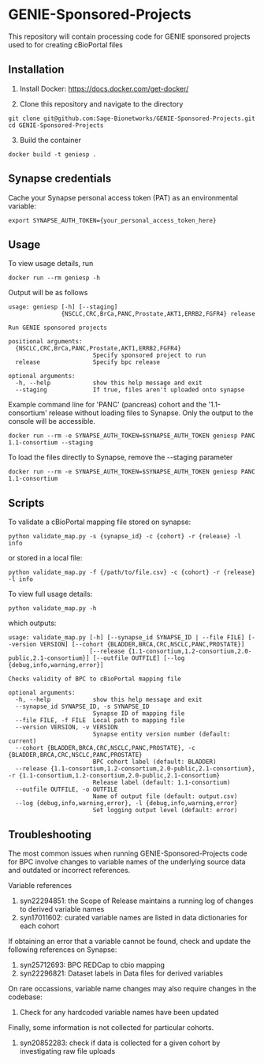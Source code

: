 # GENIE-Sponsored-Projects
This repository will contain processing code for GENIE sponsored projects used to for creating cBioPortal files


## Installation

1. Install Docker: https://docs.docker.com/get-docker/

2. Clone this repository and navigate to the directory
```
git clone git@github.com:Sage-Bionetworks/GENIE-Sponsored-Projects.git
cd GENIE-Sponsored-Projects
```

3. Build the container 
```
docker build -t geniesp .
```

## Synapse credentials

Cache your Synapse personal access token (PAT) as an environmental variable:
```
export SYNAPSE_AUTH_TOKEN={your_personal_access_token_here}
```

## Usage

To view usage details, run
```
docker run --rm geniesp -h
```

Output will be as follows

```
usage: geniesp [-h] [--staging]
               {NSCLC,CRC,BrCa,PANC,Prostate,AKT1,ERRB2,FGFR4} release

Run GENIE sponsored projects

positional arguments:
  {NSCLC,CRC,BrCa,PANC,Prostate,AKT1,ERRB2,FGFR4}
                        Specify sponsored project to run
  release               Specify bpc release

optional arguments:
  -h, --help            show this help message and exit
  --staging             If true, files aren't uploaded onto synapse
```

Example command line for 'PANC' (pancreas) cohort and the '1.1-consortium' release without loading files to Synapse.  Only the output to the console will be accessible.
```
docker run --rm -e SYNAPSE_AUTH_TOKEN=$SYNAPSE_AUTH_TOKEN geniesp PANC 1.1-consortium --staging
```

To load the files directly to Synapse, remove the --staging parameter
```
docker run --rm -e SYNAPSE_AUTH_TOKEN=$SYNAPSE_AUTH_TOKEN geniesp PANC 1.1-consortium
```

## Scripts

To validate a cBioPortal mapping file stored on synapse:
```
python validate_map.py -s {synapse_id} -c {cohort} -r {release} -l info
```

or stored in a local file:
```
python validate_map.py -f {/path/to/file.csv} -c {cohort} -r {release} -l info
```

To view full usage details:
```
python validate_map.py -h
```

which outputs:
```
usage: validate_map.py [-h] [--synapse_id SYNAPSE_ID | --file FILE] [--version VERSION] [--cohort {BLADDER,BRCA,CRC,NSCLC,PANC,PROSTATE}]
                       [--release {1.1-consortium,1.2-consortium,2.0-public,2.1-consortium}] [--outfile OUTFILE] [--log {debug,info,warning,error}]

Checks validity of BPC to cBioPortal mapping file

optional arguments:
  -h, --help            show this help message and exit
  --synapse_id SYNAPSE_ID, -s SYNAPSE_ID
                        Synapse ID of mapping file
  --file FILE, -f FILE  Local path to mapping file
  --version VERSION, -v VERSION
                        Synapse entity version number (default: current)
  --cohort {BLADDER,BRCA,CRC,NSCLC,PANC,PROSTATE}, -c {BLADDER,BRCA,CRC,NSCLC,PANC,PROSTATE}
                        BPC cohort label (default: BLADDER)
  --release {1.1-consortium,1.2-consortium,2.0-public,2.1-consortium}, -r {1.1-consortium,1.2-consortium,2.0-public,2.1-consortium}
                        Release label (default: 1.1-consortium)
  --outfile OUTFILE, -o OUTFILE
                        Name of output file (default: output.csv)
  --log {debug,info,warning,error}, -l {debug,info,warning,error}
                        Set logging output level (default: error)
```

## Troubleshooting
The most common issues when running GENIE-Sponsored-Projects code for BPC involve changes to variable names of the underlying source data and outdated or incorrect references.  

Variable references
1. syn22294851: the Scope of Release maintains a running log of changes to derived variable names  
2. syn17011602: curated variable names are listed in data dictionaries for each cohort

If obtaining an error that a variable cannot be found, check and update the following references on Synapse:
1. syn25712693: BPC REDCap to cbio mapping
1. syn22296821: Dataset labels in Data files for derived variables

On rare occassions, variable name changes may also require changes in the codebase:
1. Check for any hardcoded variable names have been updated

Finally, some information is not collected for particular cohorts.  
1. syn20852283: check if data is collected for a given cohort by investigating raw file uploads
